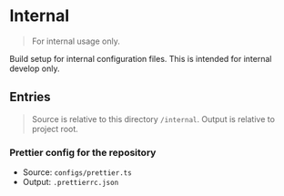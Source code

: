 # Internal

> For internal usage only.

Build setup for internal configuration files. This is intended for internal develop only.

## Entries

> Source is relative to this directory `/internal`. Output is relative to project root.

### Prettier config for the repository

- Source: `configs/prettier.ts`
- Output: `.prettierrc.json`
